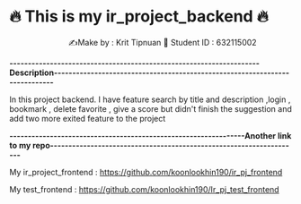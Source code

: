 #  🔥 This is my ir_project_backend  🔥

&ensp;&ensp;&ensp;&ensp;&ensp;&ensp;&ensp;&ensp;&ensp;&ensp;&ensp;&ensp;&ensp;&ensp;&ensp;✍️Make by : Krit Tipnuan  🥸  Student ID : 632115002

**--------------------------------------------------------------------Description----------------------------------------------------------------------------**

In this project backend. I have feature search by title and description ,login , bookmark , delete favorite ,
give a score but didn't finish the suggestion and add two more exited feature to the project

**----------------------------------------------------------------Another link to my repo--------------------------------------------------------------------**

My ir_project_frontend : https://github.com/koonlookhin190/ir_pj_frontend

My test_frontend : https://github.com/koonlookhin190/Ir_pj_test_frontend




